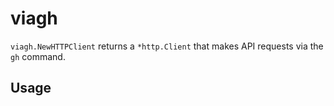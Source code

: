 # viagh

`viagh.NewHTTPClient` returns a `*http.Client` that makes API requests via the `gh` command.

## Usage
